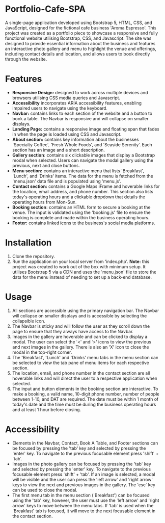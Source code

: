 # Portfolio-Cafe-SPA

A single-page application developed using Bootstrap 5, HTML, CSS, and JavaScript, designed for the fictional cafe business 'Aroma Espresso'. This project was created as a portfolio piece to showcase a responsive and fully functional website utilising Bootstrap, CSS, and Javascript. The site was designed to provide essential information about the business and features an interactive photo gallery and menu to highlight the venue and offerings, including contact details and location, and allows users to book directly through the website.  

# Features
- **Responsive Design:** designed to work across multiple devices and browsers utilising CSS media queries and Javascript.
- **Accessibility** incorporates ARIA accessibility features, enabling impaired users to navigate using the keyboard.
- **Navbar:** contains links to each section of the website and a button to book a table. The Navbar is responsive and will collapse on smaller displays. 
- **Landing Page:** contains a responsive image and floating span that fades in when the page is loaded using CSS and Javascript.
- **About section:** contains key information about the businesses 'Specialty Coffee', 'Fresh Whole Foods', and 'Seaside Serenity'. Each section has an image and a short description.
- **Gallery section:** contains six clickable images that display a Bootstrap modal when selected. Users can navigate the modal gallery using the previous, next and close buttons.
- **Menu section:** contains an interactive menu that lists 'Breakfast', 'Lunch', and 'Drinks' items. The data for the menu is fetched from the 'menu.json' data file and is populated using 'menu.js'.
- **Contact section:** contains a Google Maps iFrame and hoverable links for the location, email address, and phone number. This section also lists today's operating hours and a clickable dropdown that details the operating hours from Mon-Sun.
- **Booking section:** contains an HTML form to secure a booking at the venue. The input is validated using the 'booking.js' file to ensure the booking is complete and made within the business operating hours.
- **Footer:** contains linked icons to the business's social media platforms.

# Installation
1. Clone the repository.
2. Run the application on your local server from 'index.php'.
**Note:** this project was created to work out of the box with minimum setup. It utilises Bootstrap 5 via a CDN and uses the 'menu.json' file to store the data for the menu instead of needing to set up a back-end database. 

# Usage
1. All sections are accessible using the primary navigation bar. The Navbar will collapse on smaller displays and is accessible by selecting the collapsible icon.
2. The Navbar is sticky and will follow the user as they scroll down the page to ensure that they always have access to the Navbar.
3. Images in the gallery are hoverable and can be clicked to display a modal. The user can select the '<' and '>' icons to view the previous and next images in the gallery. There is also an 'X' icon to close the modal in the top-right corner.
4. The 'Breakfast', 'Lunch' and 'Drinks' menu tabs in the menu section can be selected to view the tab pane of menu items for each respective section.
5. The location, email, and phone number in the contact section are all hoverable links and will direct the user to a respective application when selected.
6. The input and button elements in the booking section are interactive. To make a booking, a valid name, 10-digit phone number, number of people between 1-10, and DAT are required. The date must be within 1 month of today's date and the time must be during the business operating hours and at least 1 hour before closing.

# Accessibility
- Elements in the Navbar, Contact, Book A Table, and Footer sections can be focused by pressing the 'tab' key and selected by pressing the 'enter' key. To navigate to the previous focusable element press 'shift' + 'tab'.
- Images in the photo gallery can be focused by pressing the 'tab' key and selected by pressing the 'enter' key. To navigate to the previous focusable element press 'shift' + 'tab'. If an image is selected, a modal will be visible and the user can press the 'left arrow' and 'right arrow' keys to view the next and previous images in the gallery. The 'esc' key can be used to close the modal.
- The first menu tab in the menu section ('Breakfast') can be focused using the 'tab' key, however, the user must use the 'left arrow' and 'right arrow' keys to move between the menu tabs. If 'tab' is used when the 'Breakfast' tab is focused, it will move to the next focusable element in the contact section.
